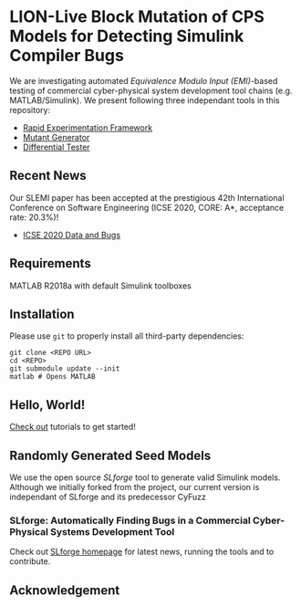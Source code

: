# LION-Live Block Mutation of CPS Models for Detecting Simulink Compiler Bugs

We are investigating automated _Equivalence Modulo Input (EMI)_-based testing of commercial cyber-physical system development tool chains (e.g. MATLAB/Simulink). We present following three independant tools in this repository:

- [Rapid Experimentation Framework](+covexp/)
- [Mutant Generator](+emi/)
- [Differential Tester](+difftest/)

## Recent News

Our SLEMI paper has been accepted at the prestigious 42th International Conference on Software Engineering (ICSE 2020, CORE: A*, acceptance rate: 20.3%)! 

- [ICSE 2020 Data and Bugs](notes/icse/)

## Requirements

MATLAB R2018a with default Simulink toolboxes

## Installation

Please use `git` to properly install all third-party dependencies:

    git clone <REPO URL>
    cd <REPO>
    git submodule update --init
    matlab # Opens MATLAB

## Hello, World!

[Check out](notes/icse/) tutorials to get started!

## Randomly Generated Seed Models

We use the open source *SLforge* tool to generate valid Simulink models. 
Although we initially forked from the project, our current version is independant of SLforge and its predecessor CyFuzz

### SLforge: Automatically Finding Bugs in a Commercial Cyber-Physical Systems Development Tool

Check out [SLforge homepage](https://github.com/verivital/slsf_randgen/wiki) for latest news, running the tools and to contribute.


## Acknowledgement 


